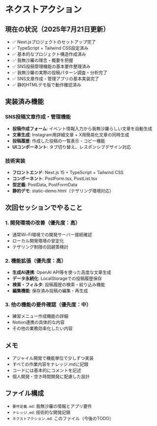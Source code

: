 # ネクストアクション

## 現在の状況（2025年7月21日更新）
- ✅ Next.jsプロジェクトのセットアップ完了
- ✅ TypeScript + Tailwind CSS設定済み
- ✅ 基本的なプロジェクト構造作成済み
- ✅ 我無沙羅の理念・概要を把握
- ✅ SNS投稿管理機能の基本要件整理済み
- ✅ 我無沙羅の実際の投稿パターン調査・分析完了
- ✅ SNS文章作成・管理アプリの基本実装完了
- ✅ 静的HTMLデモ版で動作確認済み

## 実装済み機能
### SNS投稿文章作成・管理機能
- **投稿作成フォーム**: イベント情報入力から我無沙羅らしい文章を自動生成
- **文章生成**: Instagram用詳細文章 + X用簡易化文章の同時生成
- **投稿履歴**: 作成した投稿の一覧表示・コピー機能
- **UIコンポーネント**: タブ切り替え、レスポンシブデザイン対応

### 技術実装
- **フロントエンド**: Next.js 15 + TypeScript + Tailwind CSS
- **コンポーネント**: PostForm.tsx, PostList.tsx
- **型定義**: PostData, PostFormData
- **静的デモ**: static-demo.html（テザリング環境対応）

## 次回セッションでやること

### 1. 開発環境の改善（優先度：高）
- 通常Wi-Fi環境での開発サーバー接続確認
- ローカル開発環境の安定化
- テザリング制限の回避策検討

### 2. 機能拡張（優先度：高）
- **生成AI連携**: OpenAI API等を使った高度な文章生成
- **データ永続化**: LocalStorageでの投稿履歴保存
- **検索・フィルタ**: 投稿履歴の検索・絞り込み機能
- **編集機能**: 保存済み投稿の編集・再生成

### 3. 他の機能の要件確認（優先度：中）
- 練習メニュー作成機能の詳細
- Notion連携の具体的な内容
- その他の業務効率化したい内容

## メモ
- アジャイル開発で機能単位で少しずつ実装
- すべての作業内容をナレッジ.mdに記録
- コードには基本的にコメントを記述
- 個人開発・空き時間開発に配慮した設計

## ファイル構成
- `要件定義.md`: 我無沙羅の情報とアプリ要件
- `ナレッジ.md`: 技術的な開発記録
- `ネクストアクション.md`: このファイル（今後のTODO）